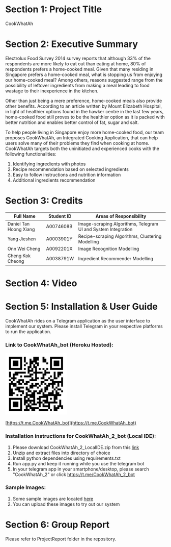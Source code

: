 # Section 1: Project Title
CookWhatAh

# Section 2: Executive Summary
Electrolux Food Survey 2014 survey reports that although 33% of the respondents are more likely to eat out than eating at home, 80% of respondents prefers a home-cooked meal.  Given that many residing in Singapore prefers a home-cooked meal, what is stopping us from enjoying our home-cooked meal? Among others, reasons suggested range from the possibility of leftover ingredients from making a meal leading to food wastage to their inexperience in the kitchen.

Other than just being a mere preference, home-cooked meals also provide other benefits. According to an article written by Mount Elizabeth Hospital, in light of healthier options found in the hawker centre in the last few years, home-cooked food still proves to be the healthier option as it is packed with better nutrition and enables better control of fat, sugar and salt. 

To help people living in Singapore enjoy more home-cooked food, our team proposes CookWhatAh, an Integrated Cooking Application, that can help users solve many of their problems they find when cooking at home. CookWhatAh targets both the uninitiated and experienced cooks with the following functionalities:
1. Identifying ingredients with photos
2. Recipe recommendation based on selected ingredients
3. Easy to follow instructions and nutrition information
4. Additional ingredients recommendation

# Section 3: Credits
Full Name | Student ID | Areas of Responsibility
-|-|-
Daniel Tan Hoong Xiang | A0074608B | Image-scraping Algorithms, Telegram UI and System Integration
Yang Jieshen | A0003901Y | Recipe-scraping Algorithms, Clustering Modelling
Onn Wei Cheng | A0092201X | Image Recognition Modelling
Cheng Kok Cheong | A0038791W | Ingredient Recommender Modelling


# Section 4: Video



# Section 5: Installation & User Guide
CookWhatAh rides on a Telegram application as the user interface to implement our system. Please install Telegram in your respective platforms to run the application.

### Link to CookWhatAh_bot (Heroku Hosted):
![Scan QR Code to Access Telegram Chat](https://github.com/JS-code-dev/PRS-PM-2020-10-29-IS02PT-GRP18-CookWhatAh/blob/main/SystemCode/telegram/CookWhatAh_QR_Code_Heroku.jpg)

[https://t.me.CookWhatAh_bot](https://t.me.CookWhatAh_bot)

### Installation instructions for CookWhatAh_2_bot (Local IDE):
1. Please download CookWhatAh_2_LocalIDE.zip from this [link](https://github.com/JS-code-dev/PRS-PM-2020-10-29-IS02PT-GRP18-CookWhatAh/blob/main/SystemCode/telegram/CookWhatAh_2_LocalIDE.zip)
2. Unzip and extract files into directory of choice
3. Install python dependencies using requirements.txt
4. Run app.py and keep it running while you use the telegram bot
5. In your telegram app in your smartphone/desktop, please search "CookWhatAh_2" or click https://t.me/CookWhatAh_2_bot

### Sample Images:
1. Some sample images are located [here](https://github.com/JS-code-dev/PRS-PM-2020-10-29-IS02PT-GRP18-CookWhatAh/tree/main/SystemCode/telegram/sample_images)
2. You can upload these images to try out our system


# Section 6: Group Report
Please refer to ProjectReport folder in the repository.
